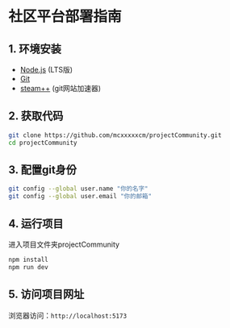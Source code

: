 # 社区平台部署指南

## 1. 环境安装
- [Node.js](https://nodejs.org/) (LTS版)
- [Git](https://git-scm.com/)
- [steam++](https://gitee.com/rmbgame/SteamTools/releases/download/3.0.0-rc.16/Steam%20%20_v3.0.0-rc.16_win_x64.exe)  (git网站加速器)

## 2. 获取代码
```bash
git clone https://github.com/mcxxxxxcm/projectCommunity.git
cd projectCommunity
```
## 3. 配置git身份
```bash
git config --global user.name "你的名字"
git config --global user.email "你的邮箱"
```
## 4. 运行项目
进入项目文件夹projectCommunity
```bash
npm install
npm run dev
```
## 5. 访问项目网址
浏览器访问：`http://localhost:5173`